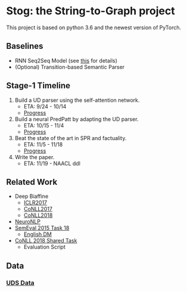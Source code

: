 # Stog: the String-to-Graph project

This project is based on python 3.6 and the newest version of PyTorch.

## Baselines

- RNN Seq2Seq Model (see [this](https://gitlab.hltcoe.jhu.edu/research/mt-ie/tree/copy) for details) 
- (Optional) Transition-based Semantic Parser

## Stage-1 Timeline

1. Build a UD parser using the self-attention network.
    - ETA: 9/24 - 10/14
    - [Progress](docs/progress/stage1.1.md)
2. Build a neural PredPatt by adapting the UD parser. 
    - ETA: 10/15 - 11/4
    - [Progress](docs/progress/stage1.2.md)
3. Beat the state of the art in SPR and factuality.
    - ETA: 11/5 - 11/18
    - [Progress](docs/progress/stage1.3.md)
4. Write the paper.
    - ETA: 11/19 - NAACL ddl

## Related Work

- Deep Biaffine
    - [ICLR2017](https://arxiv.org/pdf/1611.01734.pdf)
    - [CoNLL2017](https://web.stanford.edu/~tdozat/files/TDozat-CoNLL2017-Paper.pdf)
    - [CoNLL2018](http://universaldependencies.org/conll18/proceedings/pdf/K18-2016.pdf)
- [NeuroNLP](https://github.com/XuezheMax/NeuroNLP2)
- [SemEval 2015 Task 18](http://aclweb.org/anthology/S15-2153)
    - [English DM](https://lindat.mff.cuni.cz/repository/xmlui/handle/11234/1-1956)
- [CoNLL 2018 Shared Task](http://universaldependencies.org/conll18/)
    - Evaluation Script

## Data

### [UDS Data](https://gitlab.hltcoe.jhu.edu/research/mt-ie/blob/copy/README.md#uds-data-cross-lingual-semantic-parsing-w-factuality-and-sprs)